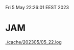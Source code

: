 Fri  5 May 22:26:01 EEST 2023
# JAM
<a href='./cache/202305/05_22.log'>./cache/202305/05_22.log</a>
